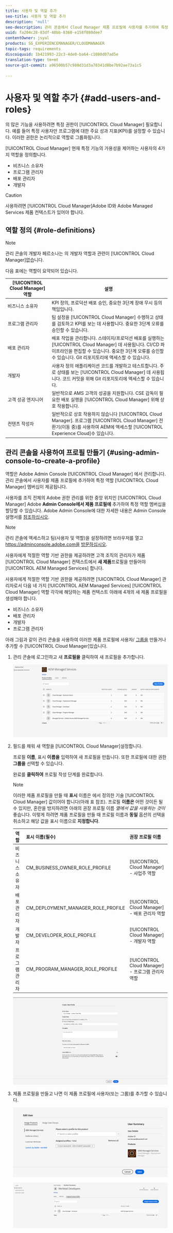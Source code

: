 ```yaml
---
title: 사용자 및 역할 추가
seo-title: 사용자 및 역할 추가
description: 'null'
seo-description: 관리 콘솔에서 Cloud Manager 제품 프로필에 사용자를 추가하여 특정 역할 멤버십을 할당할 수 있습니다. 자세한 내용은 이 섹션을 참조하십시오.
uuid: fa204c28-83df-48bb-8360-e158f080dee7
contentOwner: jsyal
products: SG_EXPERIENCEMANAGER/CLOUDMANAGER
topic-tags: requirements
discoiquuid: 1b421993-22c3-4de0-ba64-c1080d07ad5e
translation-type: tm+mt
source-git-commit: a96500b57c980d31d3a70341d8be7b92ae73a1c5

---
```



# 사용자 및 역할 추가 {#add-users-and-roles}

의 많은 기능을 사용하려면 특정 권한이 [!UICONTROL Cloud Manager] 필요합니다. 예를 들어 특정 사용자만 프로그램에 대한 주요 성과 지표(KPI)를 설정할 수 있습니다. 이러한 권한은 논리적으로 역할로 그룹화됩니다.

[!UICONTROL Cloud Manager] 현재 특정 기능의 가용성을 제어하는 사용자의 4가지 역할을 정의합니다.

* 비즈니스 소유자
* 프로그램 관리자
* 배포 관리자
* 개발자

>[!CAUTION]
>
>사용하려면 [!UICONTROL Cloud Manager]Adobe ID와 Adobe Managed Services 제품 컨텍스트가 있어야 합니다.

## 역할 정의 {#role-definitions}

>[!NOTE]
>
>관리 콘솔의 개발자 페르소나는 의 개발자 역할과 관련이 [!UICONTROL Cloud Manager]없습니다.

다음 표에는 역할이 요약되어 있습니다.

| [!UICONTROL Cloud Manager] 역할 | 설명 |
|--- |--- |
| 비즈니스 소유자 | KPI 정의, 프로덕션 배포 승인, 중요한 3단계 장애 무시 등의 책임입니다. |
| 프로그램 관리자 | 팀 설정을 [!UICONTROL Cloud Manager] 수행하고 상태를 검토하고 KPI를 보는 데 사용합니다. 중요한 3단계 오류를 승인할 수 있습니다. |
| 배포 관리자 | 배포 작업을 관리합니다. 스테이지/프로덕션 배포를 실행하는 [!UICONTROL Cloud Manager] 데 사용됩니다. CI/CD 파이프라인을 편집할 수 있습니다. 중요한 3단계 오류를 승인할 수 있습니다. Git 리포지토리에 액세스할 수 있습니다. |
| 개발자 | 사용자 정의 애플리케이션 코드를 개발하고 테스트합니다. 주로 상태를 보는 [!UICONTROL Cloud Manager] 데 사용됩니다. 코드 커밋을 위해 Git 리포지토리에 액세스할 수 있습니다. |
| 고객 성공 엔지니어 | 일반적으로 AMS 고객의 성공을 지원합니다. CSE 감독이 필요한 배포 실행을 [!UICONTROL Cloud Manager] 위해 상호 작용합니다. |
| 컨텐츠 작성자 | 일반적으로 상호 작용하지 않습니다 [!UICONTROL Cloud Manager]. 프로그램 [!UICONTROL Cloud Manager] 전환기(이동 중)를 사용하여 AEM에 액세스할 [!UICONTROL Experience Cloud]수 있습니다. |

## 관리 콘솔을 사용하여 프로필 만들기 {#using-admin-console-to-create-a-profile}

역할은 Adobe Admin Console [!UICONTROL Cloud Manager] 에서 관리합니다. 관리 콘솔에서 사용자를 제품 프로필에 추가하여 특정 역할 [!UICONTROL Cloud Manager] 멤버십이 제공됩니다.

사용자를 조직 전체의 Adobe 권한 관리를 위한 중앙 위치인 [!UICONTROL Cloud Manager] Adobe **Admin Console에서 제품 프로필에** 추가하여 특정 역할 멤버십을 할당할 수 있습니다. Adobe Admin Console에 대한 자세한 내용은 Admin Console 설명서를 [참조하십시오](https://helpx.adobe.com/enterprise/using/admin-console.html).

>[!NOTE]
>
>관리 콘솔에 액세스하고 팀(사용자 및 역할)을 설정하려면 브라우저를 열고 https://adminconsole.adobe.com을 [방문하십시오](https://adminconsole.adobe.com/enterprise).

사용자에게 적절한 역할 기반 권한을 제공하려면 고객 조직의 관리자가 제품 [!UICONTROL Cloud Manager] 컨텍스트에서 **새 제품**&#x200B;프로필을 만들어야 [!UICONTROL AEM Managed Services] 합니다.

사용자에게 적절한 역할 기반 권한을 제공하려면 [!UICONTROL Cloud Manager] 관리자로서 다음 네 가지 [!UICONTROL AEM Managed Services] [!UICONTROL Cloud Manager] 역할 각각에 해당하는 제품 컨텍스트 아래에 4개의 새 제품 프로필을 생성해야 합니다.

* 비즈니스 소유자
* 배포 관리자
* 개발자
* 프로그램 관리자

아래 그림과 같이 관리 콘솔을 사용하여 이러한 제품 프로필에 사용자/ [그룹을](https://adminconsole.adobe.com/) 만들거나 추가할 수 [!UICONTROL Cloud Manager]있습니다.

1. 관리 콘솔에 로그인하고 새 **프로필을** 클릭하여 새 프로필을 추가합니다.

   ![](assets/admin_console_roles-1.png)

1. 필드를 채워 새 역할을 [!UICONTROL Cloud Manager]설정합니다.

   프로필 **이름**, 표시 **이름을** 입력하여 새 프로필을 만듭니다. 또한 프로필에 대한 권한 **그룹을** 선택할 수 있습니다.

   완료를 **클릭하여** 프로필 작성 단계를 완료합니다.

   >[!NOTE]
   >
   >이러한 제품 프로필을 만들 때 **표시** 이름은 에서 정의한 기술 [!UICONTROL Cloud Manager] 값이어야 합니다(아래 표 참조). 프로필 **이름은** 어떤 것이든 될 수 있지만, 혼란을 방지하려면 아래의 권장 프로필 이름 *열에서 값을 사용하는 것이* 좋습니다. 이렇게 하려면 제품 프로필을 만들 때 프로필 이름과 **동일** 옵션의 선택을 취소하고 해당 값을 표시 이름으로 **지정합니다**.

   | **역할** | **표시 이름(필수)** | **권장 프로필 이름** |
   |---|---|---|
   | 비즈니스 소유자 | CM_BUSINESS_OWNER_ROLE_PROFILE | [!UICONTROL Cloud Manager] - 사업주 역할 |
   | 배포 관리자 | CM_DEPLOYMENT_MANAGER_ROLE_PROFILE | [!UICONTROL Cloud Manager] - 배포 관리자 역할 |
   | 개발자 | CM_DEVELOPER_ROLE_PROFILE | [!UICONTROL Cloud Manager] - 개발자 역할 |
   | 프로그램 관리자 | CM_PROGRAM_MANAGER_ROLE_PROFILE | [!UICONTROL Cloud Manager] - 프로그램 관리자 역할 |

   ![](assets/screen_shot_2018-05-04at171819.png)

1. 제품 프로필을 만들고 나면 이 제품 프로필에 사용자(또는 그룹)를 추가할 수 있습니다.

   ![](assets/image2018-4-9_15-19-26.png)

   ![](assets/image2018-4-9_15-16-47.png)

